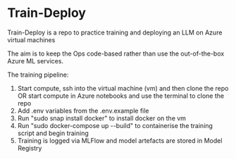 # Train-Deploy

Train-Deploy is a repo to practice training and deploying an LLM on Azure virtual machines

The aim is to keep the Ops code-based rather than use the out-of-the-box Azure ML services.

The training pipeline:
  1. Start compute, ssh into the virtual machine (vm) and then clone the repo OR start compute in Azure notebooks and use the terminal to clone the repo 
  3. Add .env variables from the .env.example file
  4. Run "sudo snap install docker" to install docker on the vm
  5. Run "sudo docker-compose up --build" to containerise the training script and begin training
  7. Training is logged via MLFlow and model artefacts are stored in Model Registry
